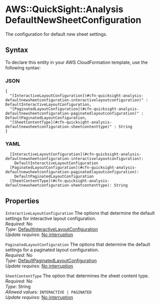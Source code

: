 # AWS::QuickSight::Analysis DefaultNewSheetConfiguration<a name="aws-properties-quicksight-analysis-defaultnewsheetconfiguration"></a>

The configuration for default new sheet settings\.

## Syntax<a name="aws-properties-quicksight-analysis-defaultnewsheetconfiguration-syntax"></a>

To declare this entity in your AWS CloudFormation template, use the following syntax:

### JSON<a name="aws-properties-quicksight-analysis-defaultnewsheetconfiguration-syntax.json"></a>

```
{
  "[InteractiveLayoutConfiguration](#cfn-quicksight-analysis-defaultnewsheetconfiguration-interactivelayoutconfiguration)" : DefaultInteractiveLayoutConfiguration,
  "[PaginatedLayoutConfiguration](#cfn-quicksight-analysis-defaultnewsheetconfiguration-paginatedlayoutconfiguration)" : DefaultPaginatedLayoutConfiguration,
  "[SheetContentType](#cfn-quicksight-analysis-defaultnewsheetconfiguration-sheetcontenttype)" : String
}
```

### YAML<a name="aws-properties-quicksight-analysis-defaultnewsheetconfiguration-syntax.yaml"></a>

```
  [InteractiveLayoutConfiguration](#cfn-quicksight-analysis-defaultnewsheetconfiguration-interactivelayoutconfiguration):
    DefaultInteractiveLayoutConfiguration
  [PaginatedLayoutConfiguration](#cfn-quicksight-analysis-defaultnewsheetconfiguration-paginatedlayoutconfiguration):
    DefaultPaginatedLayoutConfiguration
  [SheetContentType](#cfn-quicksight-analysis-defaultnewsheetconfiguration-sheetcontenttype): String
```

## Properties<a name="aws-properties-quicksight-analysis-defaultnewsheetconfiguration-properties"></a>

`InteractiveLayoutConfiguration` <a name="cfn-quicksight-analysis-defaultnewsheetconfiguration-interactivelayoutconfiguration"></a>
The options that determine the default settings for interactive layout configuration\.  
_Required_: No  
_Type_: [DefaultInteractiveLayoutConfiguration](aws-properties-quicksight-analysis-defaultinteractivelayoutconfiguration.md)  
_Update requires_: [No interruption](https://docs.aws.amazon.com/AWSCloudFormation/latest/UserGuide/using-cfn-updating-stacks-update-behaviors.html#update-no-interrupt)

`PaginatedLayoutConfiguration` <a name="cfn-quicksight-analysis-defaultnewsheetconfiguration-paginatedlayoutconfiguration"></a>
The options that determine the default settings for a paginated layout configuration\.  
_Required_: No  
_Type_: [DefaultPaginatedLayoutConfiguration](aws-properties-quicksight-analysis-defaultpaginatedlayoutconfiguration.md)  
_Update requires_: [No interruption](https://docs.aws.amazon.com/AWSCloudFormation/latest/UserGuide/using-cfn-updating-stacks-update-behaviors.html#update-no-interrupt)

`SheetContentType` <a name="cfn-quicksight-analysis-defaultnewsheetconfiguration-sheetcontenttype"></a>
The option that determines the sheet content type\.  
_Required_: No  
_Type_: String  
_Allowed values_: `INTERACTIVE | PAGINATED`  
_Update requires_: [No interruption](https://docs.aws.amazon.com/AWSCloudFormation/latest/UserGuide/using-cfn-updating-stacks-update-behaviors.html#update-no-interrupt)
